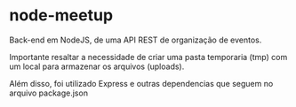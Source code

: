 # node-meetup

Back-end em NodeJS, de uma API REST de organização de eventos.

Importante resaltar a necessidade de criar uma pasta temporaria (tmp) com um local para armazenar os arquivos (uploads).

Além disso, foi utilizado Express e outras dependencias que seguem no arquivo package.json

